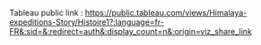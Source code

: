 Tableau public link :
https://public.tableau.com/views/Himalaya-expeditions-Story/Histoire1?:language=fr-FR&:sid=&:redirect=auth&:display_count=n&:origin=viz_share_link 